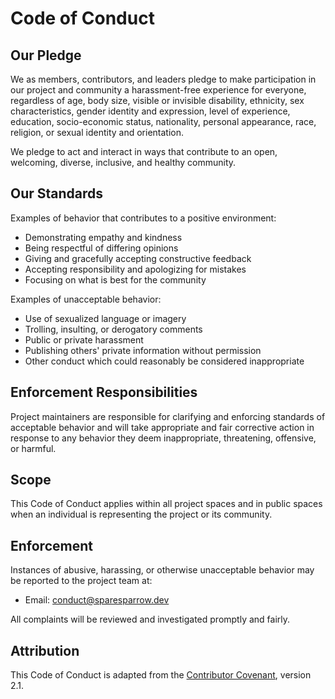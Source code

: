 # Code of Conduct

## Our Pledge

We as members, contributors, and leaders pledge to make participation in our project and community a harassment-free experience for everyone, regardless of age, body size, visible or invisible disability, ethnicity, sex characteristics, gender identity and expression, level of experience, education, socio-economic status, nationality, personal appearance, race, religion, or sexual identity and orientation.

We pledge to act and interact in ways that contribute to an open, welcoming, diverse, inclusive, and healthy community.

## Our Standards

Examples of behavior that contributes to a positive environment:
- Demonstrating empathy and kindness
- Being respectful of differing opinions
- Giving and gracefully accepting constructive feedback
- Accepting responsibility and apologizing for mistakes
- Focusing on what is best for the community

Examples of unacceptable behavior:
- Use of sexualized language or imagery
- Trolling, insulting, or derogatory comments
- Public or private harassment
- Publishing others' private information without permission
- Other conduct which could reasonably be considered inappropriate

## Enforcement Responsibilities

Project maintainers are responsible for clarifying and enforcing standards of acceptable behavior and will take appropriate and fair corrective action in response to any behavior they deem inappropriate, threatening, offensive, or harmful.

## Scope

This Code of Conduct applies within all project spaces and in public spaces when an individual is representing the project or its community.

## Enforcement

Instances of abusive, harassing, or otherwise unacceptable behavior may be reported to the project team at:

- Email: conduct@sparesparrow.dev

All complaints will be reviewed and investigated promptly and fairly.

## Attribution

This Code of Conduct is adapted from the [Contributor Covenant](https://www.contributor-covenant.org/), version 2.1. 